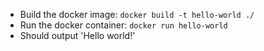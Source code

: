 * Build the docker image: `docker build -t hello-world ./`
* Run the docker container: `docker run hello-world`
* Should output 'Hello world!'
  